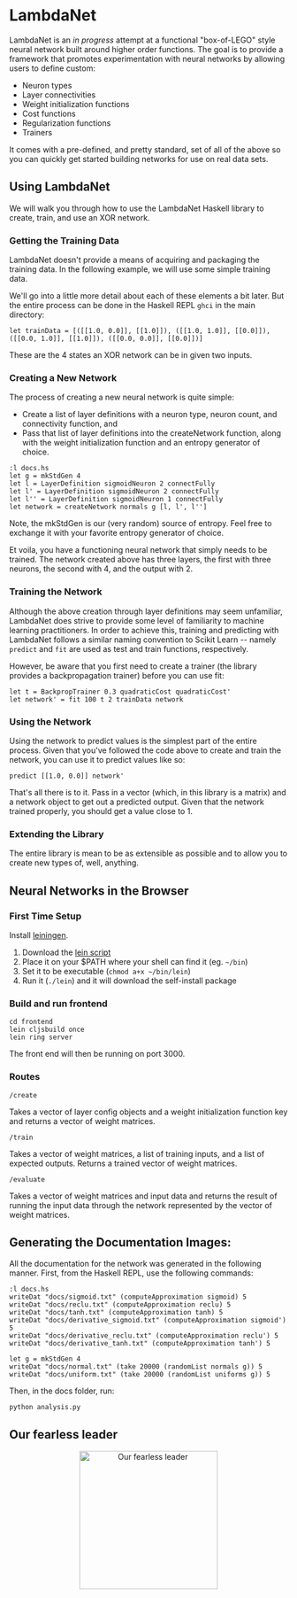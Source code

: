 LambdaNet
=====

LambdaNet is an _in progress_ attempt at a functional "box-of-LEGO" style neural network built around higher order
functions. The goal is to provide a framework that promotes experimentation with neural networks by
allowing users to define custom:
  - Neuron types
  - Layer connectivities
  - Weight initialization functions
  - Cost functions
  - Regularization functions
  - Trainers

It comes with a pre-defined, and pretty standard, set of all of the above so you can quickly get
started building networks for use on real data sets.

## Using LambdaNet

We will walk you through how to use the LambdaNet Haskell library to create, train, and use an XOR network.

### Getting the Training Data

LambdaNet doesn't provide a means of acquiring and packaging the training data. In the following example, we will use some simple training data.

We'll go into a little more detail about each of these elements a bit later. But the entire process can be done in the Haskell REPL ```ghci``` in the main directory:

```
let trainData = [([[1.0, 0.0]], [[1.0]]), ([[1.0, 1.0]], [[0.0]]), ([[0.0, 1.0]], [[1.0]]), ([[0.0, 0.0]], [[0.0]])]
```

These are the 4 states an XOR network can be in given two inputs.

### Creating a New Network

The process of creating a new neural network is quite simple:
  - Create a list of layer definitions with a neuron type, neuron count, and connectivity function, and
  - Pass that list of layer definitions into the createNetwork function, along with the weight initialization function and an entropy generator of choice.

```
:l docs.hs
let g = mkStdGen 4
let l = LayerDefinition sigmoidNeuron 2 connectFully
let l' = LayerDefinition sigmoidNeuron 2 connectFully
let l'' = LayerDefinition sigmoidNeuron 1 connectFully
let network = createNetwork normals g [l, l', l'']
```

Note, the mkStdGen is our (very random) source of entropy. Feel free to exchange it with your favorite entropy
generator of choice.

Et voila, you have a functioning neural network that simply needs to be trained. The network created above has three layers, the first
with three neurons, the second with 4, and the output with 2.

### Training the Network

Although the above creation through layer definitions may seem unfamiliar, LambdaNet does strive to provide some level of familiarity to machine learning practitioners. In order to achieve this, training and predicting with LambdaNet follows a similar naming convention to Scikit Learn -- namely `predict` and `fit` are used as test and train functions, respectively.

However, be aware that you first need to create a trainer (the library provides a backpropagation trainer) before you can use fit:

```
let t = BackpropTrainer 0.3 quadraticCost quadraticCost'
let network' = fit 100 t 2 trainData network
```

### Using the Network

Using the network to predict values is the simplest part of the entire process. Given that you've followed the code above to create and train the network, you can use it to predict values like so:

```
predict [[1.0, 0.0]] network'
```

That's all there is to it. Pass in a vector (which, in this library is a matrix) and a network object to get out a predicted output. Given that the network trained properly, you should get a value close to 1.

### Extending the Library

The entire library is mean to be as extensible as possible and to allow you to create new types of, well, anything.

## Neural Networks in the Browser

### First Time Setup

Install [leiningen](http://leiningen.org).
  1. Download the [lein script](https://raw.githubusercontent.com/technomancy/leiningen/stable/bin/lein)
  2. Place it on your $PATH where your shell can find it (eg. `~/bin`)
  3. Set it to be executable (`chmod a+x ~/bin/lein`)
  4. Run it (`./lein`) and it will download the self-install package

### Build and run frontend
```
cd frontend
lein cljsbuild once
lein ring server
```
The front end will then be running on port 3000.

### Routes
```
/create
```
Takes a vector of layer config objects and a weight initialization function key and returns a vector of weight matrices.

```
/train
```
Takes a vector of weight matrices, a list of training inputs, and a list of expected outputs. Returns a trained vector of weight matrices.

```
/evaluate
```
Takes a vector of weight matrices and input data and returns the result of running the input data through the network represented by the vector of weight matrices.

## Generating the Documentation Images:

All the documentation for the network was generated in the following manner. First, from the Haskell REPL, use the following commands:

```
:l docs.hs
writeDat "docs/sigmoid.txt" (computeApproximation sigmoid) 5
writeDat "docs/reclu.txt" (computeApproximation reclu) 5
writeDat "docs/tanh.txt" (computeApproximation tanh) 5
writeDat "docs/derivative_sigmoid.txt" (computeApproximation sigmoid') 5
writeDat "docs/derivative_reclu.txt" (computeApproximation reclu') 5
writeDat "docs/derivative_tanh.txt" (computeApproximation tanh') 5

let g = mkStdGen 4
writeDat "docs/normal.txt" (take 20000 (randomList normals g)) 5
writeDat "docs/uniform.txt" (take 20000 (randomList uniforms g)) 5
```

Then, in the docs folder, run:

```
python analysis.py
```

## Our fearless leader
<center>
  <img src="http://fc07.deviantart.net/fs71/f/2013/009/f/a/gabe_newell__the_hero_of_us_all_by_radulfgreyhammer-d5r0ecr.jpg?raw=true" alt="Our fearless leader" height="250"/>
</center>
